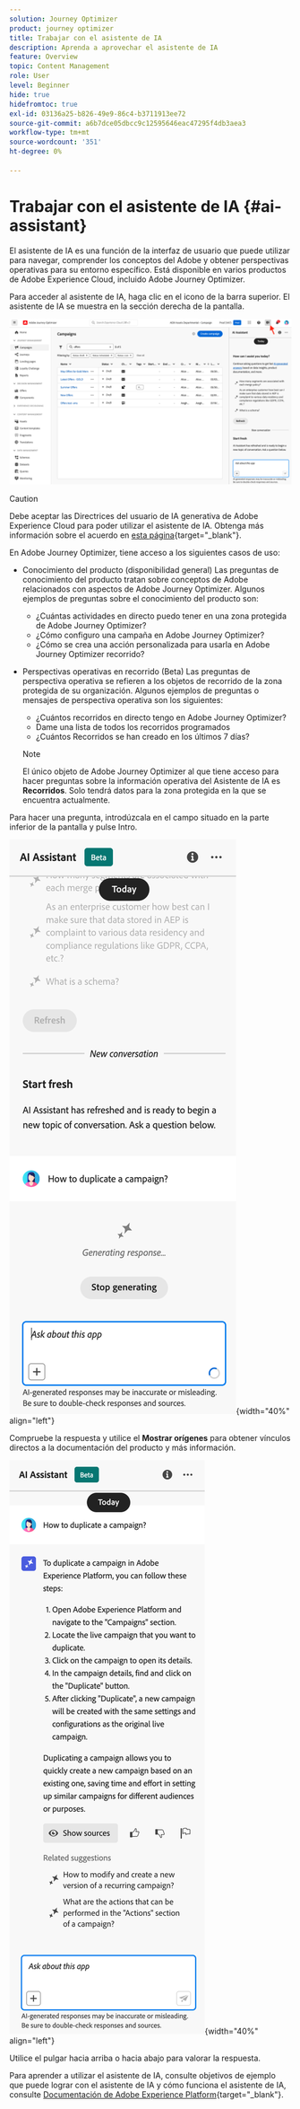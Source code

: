 ```yaml
---
solution: Journey Optimizer
product: journey optimizer
title: Trabajar con el asistente de IA
description: Aprenda a aprovechar el asistente de IA
feature: Overview
topic: Content Management
role: User
level: Beginner
hide: true
hidefromtoc: true
exl-id: 03136a25-b826-49e9-86c4-b3711913ee72
source-git-commit: a6b7dce05dbcc9c12595646eac47295f4db3aea3
workflow-type: tm+mt
source-wordcount: '351'
ht-degree: 0%

---
```


# Trabajar con el asistente de IA {#ai-assistant}

El asistente de IA es una función de la interfaz de usuario que puede utilizar para navegar, comprender los conceptos del Adobe y obtener perspectivas operativas para su entorno específico. Está disponible en varios productos de Adobe Experience Cloud, incluido Adobe Journey Optimizer.

Para acceder al asistente de IA, haga clic en el icono de la barra superior. El asistente de IA se muestra en la sección derecha de la pantalla.

![](assets/do-not-localize/ai-assistant-open.png)


>[!CAUTION]
>
>Debe aceptar las Directrices del usuario de IA generativa de Adobe Experience Cloud para poder utilizar el asistente de IA. Obtenga más información sobre el acuerdo en [esta página](https://experienceleague.adobe.com/en/docs/experience-platform/landing/platform-ui/ai-assistant){target="_blank"}.

En Adobe Journey Optimizer, tiene acceso a los siguientes casos de uso:

* Conocimiento del producto (disponibilidad general) Las preguntas de conocimiento del producto tratan sobre conceptos de Adobe relacionados con aspectos de Adobe Journey Optimizer. Algunos ejemplos de preguntas sobre el conocimiento del producto son:

   * ¿Cuántas actividades en directo puedo tener en una zona protegida de Adobe Journey Optimizer?
   * ¿Cómo configuro una campaña en Adobe Journey Optimizer?
   * ¿Cómo se crea una acción personalizada para usarla en Adobe Journey Optimizer recorrido?


* Perspectivas operativas en recorrido (Beta) Las preguntas de perspectiva operativa se refieren a los objetos de recorrido de la zona protegida de su organización. Algunos ejemplos de preguntas o mensajes de perspectiva operativa son los siguientes:

   * ¿Cuántos recorridos en directo tengo en Adobe Journey Optimizer?
   * Dame una lista de todos los recorridos programados
   * ¿Cuántos Recorridos se han creado en los últimos 7 días?

  >[!NOTE]
  >
  >El único objeto de Adobe Journey Optimizer al que tiene acceso para hacer preguntas sobre la información operativa del Asistente de IA es **Recorridos**. Solo tendrá datos para la zona protegida en la que se encuentra actualmente.


Para hacer una pregunta, introdúzcala en el campo situado en la parte inferior de la pantalla y pulse Intro.

![](assets/do-not-localize/ai-assistant-ask.png){width="40%" align="left"}

Compruebe la respuesta y utilice el **Mostrar orígenes** para obtener vínculos directos a la documentación del producto y más información.

![](assets/do-not-localize/ai-assistant-answer.png){width="40%" align="left"}

Utilice el pulgar hacia arriba o hacia abajo para valorar la respuesta.

Para aprender a utilizar el asistente de IA, consulte objetivos de ejemplo que puede lograr con el asistente de IA y cómo funciona el asistente de IA, consulte [Documentación de Adobe Experience Platform](https://experienceleague.adobe.com/en/docs/experience-platform/landing/platform-ui/ai-assistant){target="_blank"}.
